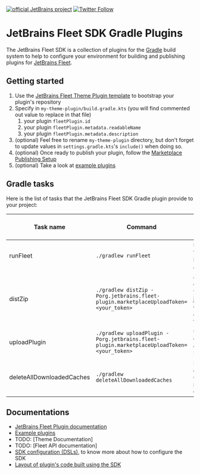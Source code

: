 [![official JetBrains project](https://jb.gg/badges/official.svg)][jb:github]
[![Twitter Follow](https://img.shields.io/twitter/follow/jetbrains_fleet?style=flat&logo=twitter)][jb:twitter]

# JetBrains Fleet SDK Gradle Plugins

The JetBrains Fleet SDK is a collection of plugins for the [Gradle][gradle] build system to help to configure your environment for building
and publishing plugins for [JetBrains Fleet][fleet:website].

## Getting started

1. Use the [JetBrains Fleet Theme Plugin template][fleet:theme-plugin-template-repository] to bootstrap your plugin's repository
2. Specify in `my-theme-plugin/build.gradle.kts` (you will find commented out value to replace in that file)
    1. your plugin `fleetPlugin.id`
    2. your plugin `fleetPlugin.metadata.readableName`
    3. your plugin `fleetPlugin.metadata.description`
3. (optional) Feel free to rename `my-theme-plugin` directory, but don't forget to update values in `settings.gradle.kts`'s `include()` when doing so. 
4. (optional) Once ready to publish your plugin, follow the [Marketplace Publishing Setup][fleet:marketplace-publishing]
5. (optional) Take a look at [example plugins][fleet:example-plugins]

## Gradle tasks

Here is the list of tasks that the JetBrains Fleet SDK Gradle plugin provide to your project:

| Task name                 | Command                                                                                   | Description                                                                                                                  | Requires Marketplace Token       |
|---------------------------|-------------------------------------------------------------------------------------------|------------------------------------------------------------------------------------------------------------------------------|----------------------------------|
| runFleet                  | `./gradlew runFleet`                                                                      | runs Fleet locally with your plugin and its dependencies automatically loaded                                                | No                               |
| distZip                   | `./gradlew distZip -Porg.jetbrains.fleet-plugin.marketplaceUploadToken=<your_token>`      | assembles a `.zip` containing metadata, your plugin layers jars and all dependency jars that are relevant, ready for upload. | Yes, to infer vendor information |
| uploadPlugin              | `./gradlew uploadPlugin -Porg.jetbrains.fleet-plugin.marketplaceUploadToken=<your_token>` | uploads the distribution built by `distZip` to Marketplace.                                                                  | Yes                              |
| deleteAllDownloadedCaches | `./gradlew deleteAllDownloadedCaches`                                                     | Deletes all caches downloaded by the `org.jetbrains.fleet-plugin` (/!\ regardless of the Gradle project)                     | No                               |

## Documentations

- [JetBrains Fleet Plugin documentation][fleet:plugin-docs]
- [Example plugins][fleet:example-plugins]
- TODO: [Theme Documentation]<!--TODO: [fleet:theme-documentation]-->
- TODO: [Fleet API documentation]<!--TODO: [fleet:api-documentation]-->
- [SDK configuration (DSLs)](./docs/dsl.md), to know more about how to configure the SDK
- [Layout of plugin's code built using the SDK](./docs/code_layout.md)

[jb:twitter]: https://twitter.com/jetbrains_fleet
[jb:github]: https://github.com/JetBrains/.github/blob/main/profile/README.md
[gradle]: https://gradle.org/
[fleet:website]: https://www.jetbrains.com/fleet/
[fleet:theme-plugin-template-repository]: https://github.com/JetBrains/fleet-theme-plugin-template
[fleet:marketplace-publishing]: ./docs/marketplace_publishing_setup.md
[fleet:plugin-docs]: https://jetbrains.team/p/fleet-plugins-private-preview/repositories/fleet-plugins-docs
[fleet:example-plugins]: examples/README.md
